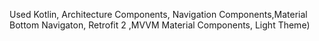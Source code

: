 Used Kotlin, Architecture Components, Navigation Components,Material Bottom Navigaton, Retrofit 2 ,MVVM Material Components, Light Theme)
